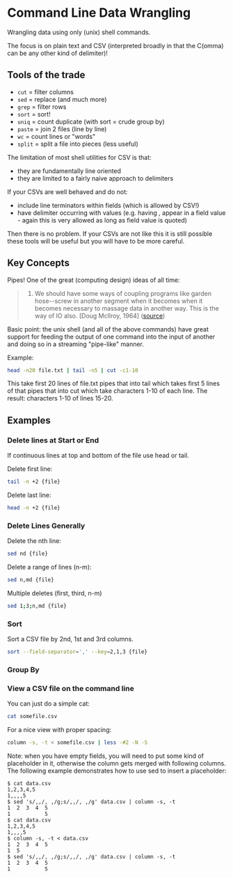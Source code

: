 # Command Line Data Wrangling

Wrangling data using only (unix) shell commands.

The focus is on plain text and CSV (interpreted broadly in that the C(omma) can
be any other kind of delimiter)!

## Tools of the trade

* `cut` = filter columns
* `sed` = replace (and much more)
* `grep` = filter rows
* `sort` = sort!
* `uniq` = count duplicate (with sort = crude group by)
* `paste` = join 2 files (line by line)
* `wc` = count lines or "words"
* `split` = split a file into pieces (less useful)

The limitation of most shell utilities for CSV is that:

* they are fundamentally line oriented
* they are limited to a fairly naive approach to delimiters

If your CSVs are well behaved and do not:

* include line terminators within fields (which is allowed by CSV!)
* have delimiter occurring with values (e.g. having , appear in a field value -
  again this is very allowed as long as field value is quoted)

Then there is no problem. If your CSVs are not like this it is still possible
these tools will be useful but you will have to be more careful.

## Key Concepts

Pipes! One of the great (computing design) ideas of all time:

> 1. We should have some ways of coupling programs like garden hose--screw in
> another segment when it becomes when it becomes necessary to massage data in
> another way.  This is the way of IO also. [Doug McIlroy, 1964] ([source](http://doc.cat-v.org/unix/pipes/))

Basic point: the unix shell (and all of the above commands) have great support
for feeding the output of one command into the input of another and doing so in
a streaming "pipe-like" manner.

Example:
```bash
head -n20 file.txt | tail -n5 | cut -c1-10
```

This take first 20 lines of file.txt pipes that into tail which takes first 5
lines of that pipes that into cut which take characters 1-10 of each line. The
result: characters 1-10 of lines 15-20.


## Examples

### Delete lines at Start or End

If continuous lines at top and bottom of the file use head or tail.

Delete first line:
```bash
tail -n +2 {file}
```

Delete last line:
```bash
head -n +2 {file}
```

### Delete Lines Generally

Delete the nth line:
```bash
sed nd {file}
```

Delete a range of lines (n-m):
```bash
sed n,md {file}
```

Multiple deletes (first, third, n-m)
```bash
sed 1;3;n,md {file}
```

### Sort

Sort a CSV file by 2nd, 1st and 3rd columns.
```bash
sort --field-separator=',' --key=2,1,3 {file}
```

### Group By

### View a CSV file on the command line

You can just do a simple cat:

```bash
cat somefile.csv
```

For a nice view with proper spacing:

```bash
column -s, -t < somefile.csv | less -#2 -N -S
```

Note: when you have empty fields, you will need to put some kind of placeholder in it, otherwise the column gets merged with following columns. The following example demonstrates how to use sed to insert a placeholder:

```console
$ cat data.csv
1,2,3,4,5
1,,,,5
$ sed 's/,,/, ,/g;s/,,/, ,/g' data.csv | column -s, -t
1  2  3  4  5
1           5
$ cat data.csv
1,2,3,4,5
1,,,,5
$ column -s, -t < data.csv
1  2  3  4  5
1  5
$ sed 's/,,/, ,/g;s/,,/, ,/g' data.csv | column -s, -t
1  2  3  4  5
1           5
```
